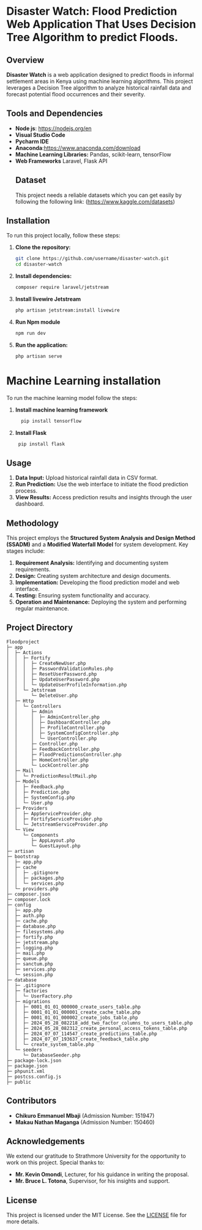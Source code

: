 # Disaster Watch: Flood Prediction Web Application That Uses Decision Tree Algorithm to predict Floods.

## Overview
**Disaster Watch** is a web application designed to predict floods in informal settlement areas in Kenya using machine learning algorithms. This project leverages a Decision Tree algorithm to analyze historical rainfall data and forecast potential flood occurrences and their severity.

## Tools and Dependencies
- **Node js**: https://nodejs.org/en
- **Visual Studio Code**
- **Pycharm IDE**
- **Anaconda**:https://www.anaconda.com/download
- **Machine Learning Libraries:** Pandas, scikit-learn, tensorFlow
- **Web Frameworks** Laravel, Flask API
  ## Dataset
  This project needs a reliable datasets which you can get easily by following the following link:
  (https://www.kaggle.com/datasets)

## Installation
To run this project locally, follow these steps:

1. **Clone the repository:**
    ```bash
    git clone https://github.com/username/disaster-watch.git
    cd disaster-watch
    ```

2. **Install dependencies:**
    ```bash
    composer require laravel/jetstream
    ```
3. **Install livewire Jetstream**
     ```bash
    php artisan jetstream:install livewire
    ```
4. **Run Npm module**
     ```bash
   npm run dev
    ```

5. **Run the application:**
    ```bash
    php artisan serve
    ```
# Machine Learning installation
To run the machine learning model follow the steps:
1. **Install machine learning framework**
   ```bash
     pip install tensorflow

    ```
2. **Install Flask**
    ```bash
     pip install flask

    ```
  

## Usage
1. **Data Input:** Upload historical rainfall data in CSV format.
2. **Run Prediction:** Use the web interface to initiate the flood prediction process.
3. **View Results:** Access prediction results and insights through the user dashboard.

## Methodology
This project employs the **Structured System Analysis and Design Method (SSADM)** and a **Modified Waterfall Model** for system development. Key stages include:

1. **Requirement Analysis:** Identifying and documenting system requirements.
2. **Design:** Creating system architecture and design documents.
3. **Implementation:** Developing the flood prediction model and web interface.
4. **Testing:** Ensuring system functionality and accuracy.
5. **Operation and Maintenance:** Deploying the system and performing regular maintenance.
   
## Project Directory
```
Floodproject
├─ app
│  ├─ Actions
│  │  ├─ Fortify
│  │  │  ├─ CreateNewUser.php
│  │  │  ├─ PasswordValidationRules.php
│  │  │  ├─ ResetUserPassword.php
│  │  │  ├─ UpdateUserPassword.php
│  │  │  └─ UpdateUserProfileInformation.php
│  │  └─ Jetstream
│  │     └─ DeleteUser.php
│  ├─ Http
│  │  └─ Controllers
│  │     ├─ Admin
│  │     │  ├─ AdminController.php
│  │     │  ├─ DashboardController.php
│  │     │  ├─ ProfileController.php
│  │     │  ├─ SystemConfigController.php
│  │     │  └─ UserController.php
│  │     ├─ Controller.php
│  │     ├─ FeedbackController.php
│  │     ├─ FloodPredictionsController.php
│  │     ├─ HomeController.php
│  │     └─ LockController.php
│  ├─ Mail
│  │  └─ PredictionResultMail.php
│  ├─ Models
│  │  ├─ Feedback.php
│  │  ├─ Prediction.php
│  │  ├─ SystemConfig.php
│  │  └─ User.php
│  ├─ Providers
│  │  ├─ AppServiceProvider.php
│  │  ├─ FortifyServiceProvider.php
│  │  └─ JetstreamServiceProvider.php
│  └─ View
│     └─ Components
│        ├─ AppLayout.php
│        └─ GuestLayout.php
├─ artisan
├─ bootstrap
│  ├─ app.php
│  ├─ cache
│  │  ├─ .gitignore
│  │  ├─ packages.php
│  │  └─ services.php
│  └─ providers.php
├─ composer.json
├─ composer.lock
├─ config
│  ├─ app.php
│  ├─ auth.php
│  ├─ cache.php
│  ├─ database.php
│  ├─ filesystems.php
│  ├─ fortify.php
│  ├─ jetstream.php
│  ├─ logging.php
│  ├─ mail.php
│  ├─ queue.php
│  ├─ sanctum.php
│  ├─ services.php
│  └─ session.php
├─ database
│  ├─ .gitignore
│  ├─ factories
│  │  └─ UserFactory.php
│  ├─ migrations
│  │  ├─ 0001_01_01_000000_create_users_table.php
│  │  ├─ 0001_01_01_000001_create_cache_table.php
│  │  ├─ 0001_01_01_000002_create_jobs_table.php
│  │  ├─ 2024_05_28_082218_add_two_factor_columns_to_users_table.php
│  │  ├─ 2024_05_28_082312_create_personal_access_tokens_table.php
│  │  ├─ 2024_07_07_114547_create_predictions_table.php
│  │  ├─ 2024_07_07_193637_create_feedback_table.php
│  │  └─ create_system_table.php
│  └─ seeders
│     └─ DatabaseSeeder.php
├─ package-lock.json
├─ package.json
├─ phpunit.xml
├─ postcss.config.js
├─ public
```

## Contributors
- **Chikuro Emmanuel Mbaji** (Admission Number: 151947)
- **Makau Nathan Maganga** (Admission Number: 150460)

## Acknowledgements
We extend our gratitude to Strathmore University for the opportunity to work on this project. Special thanks to:

- **Mr. Kevin Omondi**, Lecturer, for his guidance in writing the proposal.
- **Mr. Bruce L. Totona**, Supervisor, for his insights and support.

## License
This project is licensed under the MIT License. See the [LICENSE](LICENSE) file for more details.
